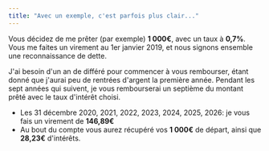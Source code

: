 ```yaml
---
title: "Avec un exemple, c'est parfois plus clair..."
---
```


Vous décidez de me prêter (par exemple) **1 000€**, avec un taux à **0,7%**.
Vous me faites un virement au 1er janvier 2019, et nous signons ensemble une
reconnaissance de dette.

J'ai besoin d'un an de différé pour commencer à vous rembourser, étant donné
que j'aurai peu de rentrées d'argent la première année. Pendant les sept années
qui suivent, je vous rembourserai un septième du montant prêté avec le taux
d'intérêt choisi.

- Les 31 décembre 2020, 2021, 2022, 2023, 2024, 2025, 2026: je vous fais un
  virement de **146,89€**
- Au bout du compte vous aurez récupéré vos **1 000€** de départ, ainsi que
  **28,23€** d'intérêts.
